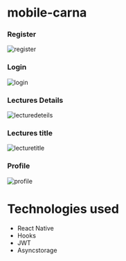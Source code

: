 # mobile-carna

### Register
![register](https://user-images.githubusercontent.com/27458911/118072138-14ab4b00-b35e-11eb-8844-2f0a34af1570.png)

### Login
![login](https://user-images.githubusercontent.com/27458911/118072135-1412b480-b35e-11eb-8ed3-bd66920f0bbd.png)

### Lectures Details
![lecturedeteils](https://user-images.githubusercontent.com/27458911/118072129-12e18780-b35e-11eb-94a7-fff9ea56ee56.png)

### Lectures title
![lecturetitle](https://user-images.githubusercontent.com/27458911/118072133-137a1e00-b35e-11eb-93f5-5a58eb2c3eb9.png)

### Profile
![profile](https://user-images.githubusercontent.com/27458911/118072136-1412b480-b35e-11eb-8334-b7bfa34f51ca.png)

# Technologies used
* React Native
* Hooks
* JWT
* Asyncstorage

